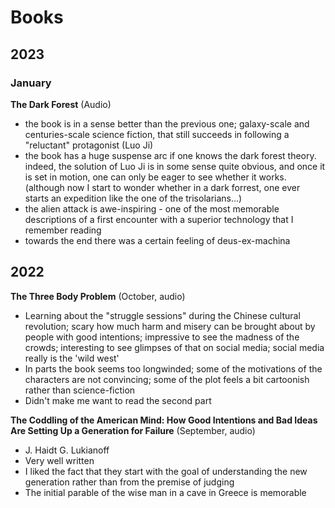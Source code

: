 # Books 

## 2023

### January

**The Dark Forest** (Audio) 
- the book is in a sense better than the previous one; galaxy-scale and centuries-scale science fiction, that still succeeds in following a "reluctant" protagonist (Luo Ji)
- the book has a huge suspense arc if one knows the dark forest theory.  indeed, the solution of Luo Ji is in some sense quite obvious, and once it is set in motion, one can only be eager to see whether it works. (although now I start to wonder whether in a dark forrest, one ever starts an expedition like the one of the trisolarians...)
- the alien attack is awe-inspiring - one of the most memorable descriptions of a first encounter with a superior technology that I remember reading
- towards the end there was a certain feeling of deus-ex-machina


## 2022 

**The Three Body Problem** (October, audio)
- Learning about the "struggle sessions" during the Chinese cultural revolution; scary how much harm and misery can be brought about by people with good intentions; impressive to see the madness of the crowds; interesting to see glimpses of that on social media; social media really is the 'wild west'
- In parts the book seems too longwinded; some of the motivations of the characters are not convincing; some of the plot feels a bit cartoonish rather than science-fiction
- Didn't make me want to read the second part



**The Coddling of the American Mind: How Good Intentions and Bad Ideas Are Setting Up a Generation for Failure** (September, audio)
- J. Haidt G. Lukianoff
- Very well written 
- I liked the fact that they start with the goal of understanding the new generation rather than from the premise of judging 
- The initial parable of the wise man in a cave in Greece is memorable


